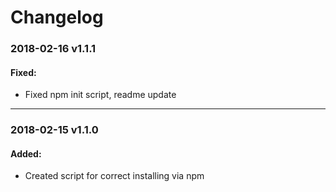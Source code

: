 # Changelog

### 2018-02-16 v1.1.1
#### Fixed:
- Fixed npm init script, readme update

---

### 2018-02-15 v1.1.0
#### Added:
- Created script for correct installing via npm
